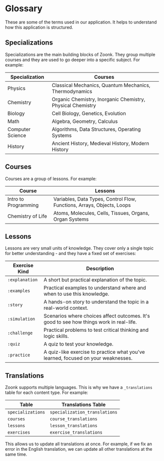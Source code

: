 # Glossary

These are some of the terms used in our application. It helps to understand how this application is structured.

## Specializations

Specializations are the main building blocks of Zoonk. They group multiple courses and they are used to go deeper into a specific subject. For example:

| Specialization   | Courses                                                    |
| ---------------- | ---------------------------------------------------------- |
| Physics          | Classical Mechanics, Quantum Mechanics, Thermodynamics     |
| Chemistry        | Organic Chemistry, Inorganic Chemistry, Physical Chemistry |
| Biology          | Cell Biology, Genetics, Evolution                          |
| Math             | Algebra, Geometry, Calculus                                |
| Computer Science | Algorithms, Data Structures, Operating Systems             |
| History          | Ancient History, Medieval History, Modern History          |

## Courses

Courses are a group of lessons. For example:

| Course               | Lessons                                                                |
| -------------------- | ---------------------------------------------------------------------- |
| Intro to Programming | Variables, Data Types, Control Flow, Functions, Arrays, Objects, Loops |
| Chemistry of Life    | Atoms, Molecules, Cells, Tissues, Organs, Organ Systems                |

## Lessons

Lessons are very small units of knowledge. They cover only a single topic for better understanding - and they have a fixed set of exercises:

| Exercise Kind  | Description                                                                             |
| -------------- | --------------------------------------------------------------------------------------- |
| `:explanation` | A short but practical explanation of the topic.                                         |
| `:examples`    | Practical examples to understand where and when to use this knowledge.                  |
| `:story`       | A hands-on story to understand the topic in a real-world context.                       |
| `:simulation`  | Scenarios where choices affect outcomes. It's good to see how things work in real-life. |
| `:challenge`   | Practical problems to test critical thinking and logic skills.                          |
| `:quiz`        | A quiz to test your knowledge.                                                          |
| `:practice`    | A quiz-like exercise to practice what you've learned, focused on your weaknesses.       |

## Translations

Zoonk supports multiple languages. This is why we have a `_translations` table for each content type. For example:

| Table             | Translations Table            |
| ----------------- | ----------------------------- |
| `specializations` | `specialization_translations` |
| `courses`         | `course_translations`         |
| `lessons`         | `lesson_translations`         |
| `exercises`       | `exercise_translations`       |

This allows us to update all translations at once. For example, if we fix an error in the English translation, we can update all other translations at the same time.
